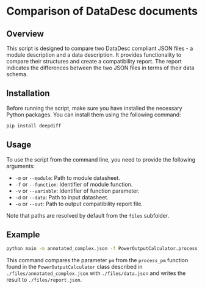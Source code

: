 # Comparison of DataDesc documents

## Overview

This script is designed to compare two DataDesc compliant JSON files - a module description and a data description. It provides functionality to compare their structures and create a compatibility report. The report indicates the differences between the two JSON files in terms of their data schema.

## Installation

Before running the script, make sure you have installed the necessary Python packages. You can install them using the following command:

```bash
pip install deepdiff
```

## Usage

To use the script from the command line, you need to provide the following arguments:

* `-m` or `--module`: Path to module datasheet.
* `-f` or `--function`: Identifier of module function.
* `-v` or `--variable`: Identifier of function parameter.
* `-d` or `--data`: Path to input datasheet.
* `-o` or `--out`: Path to output compatibility report file.

Note that paths are resolved by default from the `files` subfolder.

## Example
```bash
python main -m annotated_complex.json -f PowerOutputCalculator.process_pm -v pm -d data.json -o report.json
```

This command compares the parameter `pm` from the `process_pm` function found in the `PowerOutputCalculator` class described in `./files/annotated_complex.json` with `./files/data.json` and writes the result to `./files/report.json`.